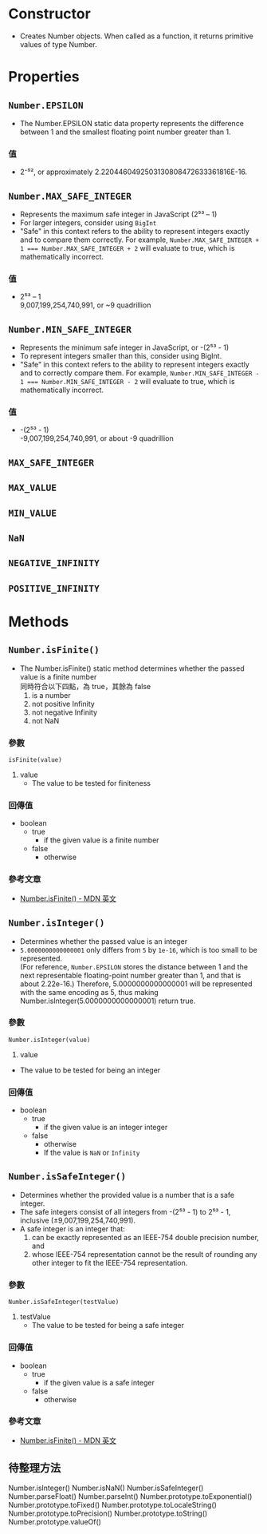 # Constructor
- Creates Number objects. When called as a function, it returns primitive values of type Number.


# Properties

## `Number.EPSILON`
- The Number.EPSILON static data property represents the difference between 1 and the smallest floating point number greater than 1.
### 值
- 2⁻⁵², or approximately 2.2204460492503130808472633361816E-16.


## `Number.MAX_SAFE_INTEGER`
- Represents the maximum safe integer in JavaScript (2⁵³ – 1)
- For larger integers, consider using `BigInt`
- "Safe" in this context refers to the ability to represent integers exactly and to compare them correctly. For example, `Number.MAX_SAFE_INTEGER + 1 === Number.MAX_SAFE_INTEGER + 2` will evaluate to true, which is mathematically incorrect.
### 值
- 2⁵³ – 1  
  9,007,199,254,740,991, or ~9 quadrillion


## `Number.MIN_SAFE_INTEGER`
- Represents the minimum safe integer in JavaScript, or -(2⁵³ - 1)
- To represent integers smaller than this, consider using BigInt.
- "Safe" in this context refers to the ability to represent integers exactly and to correctly compare them. For example, `Number.MIN_SAFE_INTEGER - 1 === Number.MIN_SAFE_INTEGER - 2` will evaluate to true, which is mathematically incorrect.
### 值
- -(2⁵³ - 1)  
  -9,007,199,254,740,991, or about -9 quadrillion


## `MAX_SAFE_INTEGER`
## `MAX_VALUE`
## `MIN_VALUE`
## `NaN`
## `NEGATIVE_INFINITY`
## `POSITIVE_INFINITY`



# Methods



## `Number.isFinite()`
- The Number.isFinite() static method determines whether the passed value is a finite number  
  同時符合以下四點，為 true，其餘為 false
  1. is a number
  2. not positive Infinity
  3. not negative Infinity
  4. not NaN
### 參數
`isFinite(value)`
1. value
   - The value to be tested for finiteness
### 回傳值
- boolean
  - true
    - if the given value is a finite number
  - false
    - otherwise
### 參考文章
- [Number.isFinite() - MDN 英文](https://developer.mozilla.org/en-US/docs/Web/JavaScript/Reference/Global_Objects/Number/isFinite)


## `Number.isInteger()`
- Determines whether the passed value is an integer
- `5.0000000000000001` only differs from `5` by `1e-16`, which is too small to be represented.  
  (For reference, `Number.EPSILON` stores the distance between 1 and the next representable floating-point number greater than 1, and that is about 2.22e-16.) Therefore, 5.0000000000000001 will be represented with the same encoding as 5, thus making Number.isInteger(5.0000000000000001) return true.
### 參數
`Number.isInteger(value)`
1. value
- The value to be tested for being an integer
### 回傳值
- boolean
  - true
    - if the given value is an integer integer
  - false
    - otherwise
    - If the value is `NaN` or `Infinity`


## `Number.isSafeInteger()`
- Determines whether the provided value is a number that is a safe integer.
- The safe integers consist of all integers from -(2⁵³ - 1) to 2⁵³ - 1, inclusive (±9,007,199,254,740,991).
- A safe integer is an integer that:
  1. can be exactly represented as an IEEE-754 double precision number, and
  2. whose IEEE-754 representation cannot be the result of rounding any other integer to fit the IEEE-754 representation.
### 參數
`Number.isSafeInteger(testValue)`
1. testValue
   - The value to be tested for being a safe integer
### 回傳值
- boolean
  - true
    - if the given value is a safe integer
  - false
    - otherwise
### 參考文章
- [Number.isFinite() - MDN 英文](https://developer.mozilla.org/en-US/docs/Web/JavaScript/Reference/Global_Objects/Number/isFinite)

## 待整理方法
Number.isInteger()
Number.isNaN()
Number.isSafeInteger()
Number.parseFloat()
Number.parseInt()
Number.prototype.toExponential()
Number.prototype.toFixed()
Number.prototype.toLocaleString()
Number.prototype.toPrecision()
Number.prototype.toString()
Number.prototype.valueOf()